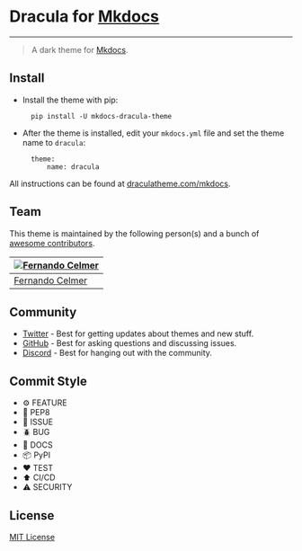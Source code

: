 # Dracula for [Mkdocs](https://www.mkdocs.org/)

---

> A dark theme for [Mkdocs](https://www.mkdocs.org/).

## Install

- Install the theme with pip:

        pip install -U mkdocs-dracula-theme

- After the theme is installed, edit your `mkdocs.yml` file and set the theme name to `dracula`:

        theme:
            name: dracula

All instructions can be found at [draculatheme.com/mkdocs](https://draculatheme.com/mkdocs).

## Team

This theme is maintained by the following person(s) and a bunch of [awesome contributors](https://github.com/dracula/foobar/graphs/contributors).

| [![Fernando Celmer](https://github.com/FernandoCelmer.png?size=100)](https://github.com/FernandoCelmer) |
| ---------------------------------------------------------------------------------------- |
| [Fernando Celmer](https://github.com/FernandoCelmer)                                          |

## Community

- [Twitter](https://twitter.com/draculatheme) - Best for getting updates about themes and new stuff.
- [GitHub](https://github.com/dracula/dracula-theme/discussions) - Best for asking questions and discussing issues.
- [Discord](https://draculatheme.com/discord-invite) - Best for hanging out with the community.

## Commit Style

- ⚙️ FEATURE
- 📝 PEP8
- 📌 ISSUE
- 🪲 BUG
- 📘 DOCS
- 📦 PyPI
- ❤️️ TEST
- ⬆️ CI/CD
- ⚠️ SECURITY

## License

[MIT License](./LICENSE)
